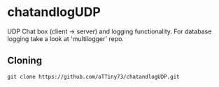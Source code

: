 # chatandlogUDP
UDP Chat box (client -> server) and logging functionality. 
For database logging take a look at 'multilogger' repo.

  ## Cloning
```
git clone https://github.com/aTTiny73/chatandlogUDP.git
```
